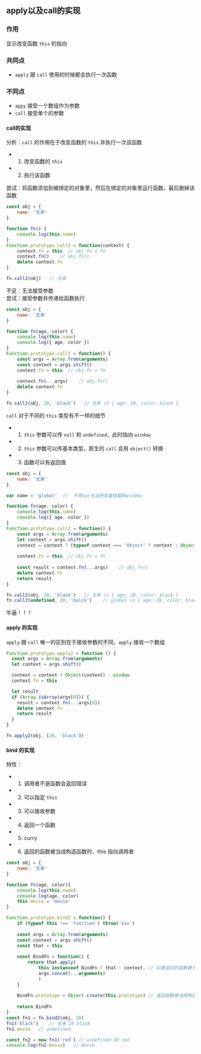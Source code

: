  ## apply以及call的实现
### 作用  
显示改变函数 `this` 的指向
### 共同点  
* `apply` 跟 `call` 使用的时候都会执行一次函数  
### 不同点
* `appy` 接受一个数组作为参数
* `call` 接受单个的参数  
#### call的实现  
分析：`call` 的作用在于改变函数的 `this` 并执行一次该函数
* 1. 改变函数的 `this`
* 2. 执行该函数  


尝试：将函数添加到被绑定的对象里，然后在绑定的对象里运行函数，最后删掉该函数  
```js
const obj = {
    name: '无来'
}

function fn() {
    console.log(this.name)
}
Function.prototype.call2 = function(context) {
    context.fn = this  // obj.fn = fn
    context.fn()    // obj.fn()
    delete context.fn
}

fn.call2(obj)   // 无来
```  
不足：无法接受参数  
尝试：接受参数并传递给函数执行  
```js
const obj = {
    name: '无来'
}

function fn(age, color) {
    console.log(this.name)
    console.log({ age, color })
}
Function.prototype.call2 = function() {
    const args = Array.from(arguments)
    const context = args.shift()
    context.fn = this  // obj.fn = fn
    
    context.fn(...args)    // obj.fn()
    delete context.fn
}

fn.call2(obj, 28, 'black')   // 无来 \n { age: 28, color: black }
```  

`call` 对于不同的 `this` 类型有不一样的细节  
* 1. `this` 参数可以传 `null` 和 `undefined`，此时指向 `window`
* 2. `this` 参数可以传基本类型，原生的 `call` 会用 `object()` 转换  
* 3. 函数可以有返回值  
```js
const obj = {
    name: '无来'
}

var name = 'global'  //  不用var无法把变量挂载到window

function fn(age, color) {
    console.log(this.name)
    console.log({ age, color })
}
Function.prototype.call2 = function() {
    const args = Array.from(arguments)
    let context = args.shift()
    context = context ? (typeof context === 'Object' ? context : Object(context)) : window
    
    context.fn = this  // obj.fn = fn
    
    const result = context.fn(...args)    // obj.fn()
    delete context.fn
    return result
}

fn.call2(obj, 28, 'black')   // 无来 \n { age: 28, color: black }
fn.call2(undefined, 28, 'balck')    // global \n { age: 28, color: black }
```  
牛逼！！！  
#### apply 的实现  
`apply` 跟 `call` 唯一的区别在于接收参数的不同，`apply` 接收一个数组  
```js
Function.prototype.apply2 = function () {
  const args = Array.from(arguments)
  let context = args.shift()

  context = context ? Object(context) : window
  context.fn = this

  let result
  if (Array.isArray(args[0])) {
    result = context.fn(...args[0])
    delete context.fn
    return result
  }
}

fn.apply2(obj, [28, 'black'])
```  
#### bind 的实现  
特性：  
* 1. 调用者不是函数会返回错误
* 2. 可以指定 `this`
* 3. 可以接收参数  
* 4. 返回一个函数
* 5. curry
* 6. 返回的函数被当成构造函数时，this 指向调用者  
```js
const obj = {
    name: '无来'
}

function fn(age, color){
    console.log(this.name)
    console.log(age, color)
    this.movie = 'movie'
}

Function.prototype.bind2 = function() {
    if (typeof this !== 'function') throw('xxx')
    
    const args = Array.from(arguments)
    const context = args.shift()
    const that = this
    
    const BindFn = function() {
        return that.apply(
            this instanceof BindFn ? that : context, // 如果返回的函数被当成构造函数，this指向调用函数
            args.concat(...arguments)
            )
    }
    
    BindFn.prototype = Object.create(this.prototype) // 返回函数被当成构造函数时，将实例的原型指向调用函数
    
    return BindFn
}
const fn1 = fn.bind2(obj, 28)
fn1('black')    // 无来 28 black
fn1.movie   // undefined

const fn2 = new fn1('red') // undefined 28 red  
console.log(fn2.movie)   // movie

```